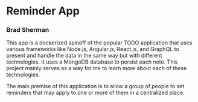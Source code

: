 # Reminder App
### Brad Sherman

This app is a dockerized spinoff of the popular TODO application that uses various frameworks like Node.js, Angular.js, React.js, and GraphQL to present and handle the data in the same way but with different technologies. It uses a MongoDB database to persist each note. This project mainly serves as a way for me to learn more about each of these technologies.

The main premise of this application is to allow a group of people to set reminders that may apply to one or more of them in a centralized place.